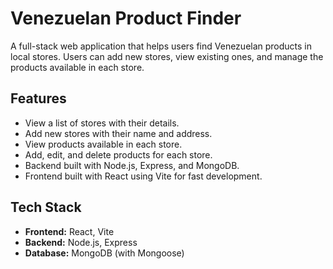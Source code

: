 # Venezuelan Product Finder

A full-stack web application that helps users find Venezuelan products in local stores. Users can add new stores, view existing ones, and manage the products available in each store.

## Features

- View a list of stores with their details.
- Add new stores with their name and address.
- View products available in each store.
- Add, edit, and delete products for each store.
- Backend built with Node.js, Express, and MongoDB.
- Frontend built with React using Vite for fast development.

## Tech Stack

- **Frontend:** React, Vite
- **Backend:** Node.js, Express
- **Database:** MongoDB (with Mongoose)